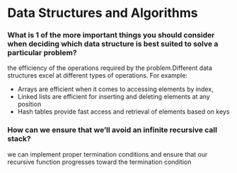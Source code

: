# Data Structures and Algorithms

### What is 1 of the more important things you should consider when deciding which data structure is best suited to solve a particular problem?
the efficiency of the operations required by the problem.Different data structures excel at different types of operations. For example:
* Arrays are efficient when it comes to accessing elements by index,
* Linked lists are efficient for inserting and deleting elements at any position
* Hash tables provide fast access and retrieval of elements based on keys

### How can we ensure that we’ll avoid an infinite recursive call stack?
we can implement proper termination conditions and ensure that our recursive function progresses toward the termination condition
